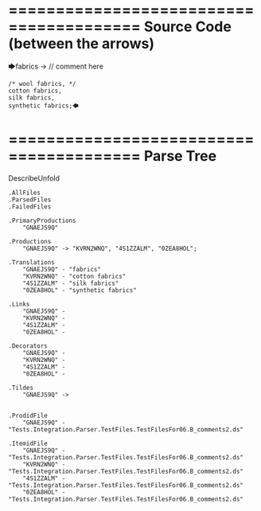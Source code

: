========================================
Source Code (between the arrows)
========================================

🡆fabrics -> // comment here

    /* wool fabrics, */
    cotton fabrics,
    silk fabrics,
    synthetic fabrics;🡄

========================================
Parse Tree
========================================
DescribeUnfold

    .AllFiles
    .ParsedFiles
    .FailedFiles

    .PrimaryProductions
        "GNAEJS9Q" 

    .Productions
        "GNAEJS9Q" -> "KVRN2WNQ", "4S1ZZALM", "0ZEA8HOL";

    .Translations
        "GNAEJS9Q" - "fabrics"
        "KVRN2WNQ" - "cotton fabrics"
        "4S1ZZALM" - "silk fabrics"
        "0ZEA8HOL" - "synthetic fabrics"

    .Links
        "GNAEJS9Q" - 
        "KVRN2WNQ" - 
        "4S1ZZALM" - 
        "0ZEA8HOL" - 

    .Decorators
        "GNAEJS9Q" - 
        "KVRN2WNQ" - 
        "4S1ZZALM" - 
        "0ZEA8HOL" - 

    .Tildes
        "GNAEJS9Q" -> 


    .ProdidFile
        "GNAEJS9Q" - "Tests.Integration.Parser.TestFiles.TestFilesFor06.B_comments2.ds"

    .ItemidFile
        "GNAEJS9Q" - "Tests.Integration.Parser.TestFiles.TestFilesFor06.B_comments2.ds"
        "KVRN2WNQ" - "Tests.Integration.Parser.TestFiles.TestFilesFor06.B_comments2.ds"
        "4S1ZZALM" - "Tests.Integration.Parser.TestFiles.TestFilesFor06.B_comments2.ds"
        "0ZEA8HOL" - "Tests.Integration.Parser.TestFiles.TestFilesFor06.B_comments2.ds"

